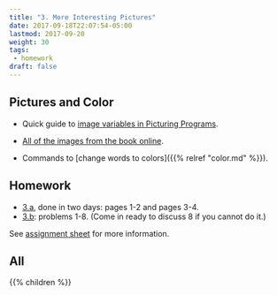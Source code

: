 ```yaml
---
title: "3. More Interesting Pictures"
date: 2017-09-18T22:07:54-05:00
lastmod: 2017-09-20
weight: 30
tags:
 - homework
draft: false
---
```


## Pictures and Color

* Quick guide to [image variables in Picturing Programs](https://docs.racket-lang.org/picturing-programs/index.html?q=picturing-programs#%28part._.Variables%29). 
* [All of the images from the book online](http://picturingprograms.com/pictures/).

* Commands to [change words to colors]({{% relref "color.md" %}}).

## Homework

* [3.a](https://docs.google.com/document/d/1LpEhhP8PbjzrJ3VJJsX2lpgzBqu64YBELHLWuZx69qs/edit?usp=sharing), done in two days: pages 1-2 and pages 3-4.
* [3.b](https://docs.google.com/document/d/1NBaniy4YxL_wXuM194b_bXYaXvKUZYUK5nfpzjx_aEc/edit?usp=sharing): problems 1-8. (Come in ready to discuss 8 if you cannot do it.)

See [assignment sheet](https://docs.google.com/spreadsheets/d/1p1JGIOWxwFkcFBZ01UxC-lOIkXn0ORUHfIt3aQVNTEU/edit?usp=sharing) for more information.

## All

{{% children %}}

